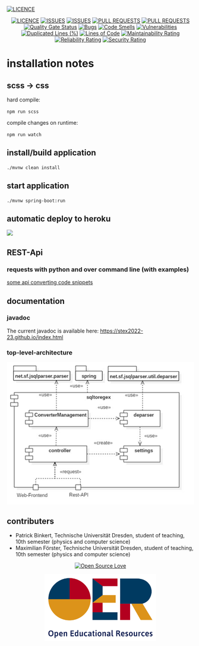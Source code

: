 [![LICENCE](documentation/logo_sgl2regex_large.png)](https://sql2regex.herokuapp.com)

<div align="center">
  
  [![LICENCE](https://img.shields.io/github/license/StEx2022-23/sql2regex.svg)](https://github.com/binkertpat/sql2regex)
  [![ISSUES](https://img.shields.io/github/issues/StEx2022-23/sql2regex.svg)](https://github.com/binkertpat/sql2regex)
  [![ISSUES](https://img.shields.io/github/issues-closed/StEx2022-23/sql2regex.svg)](https://github.com/binkertpat/sql2regex)
  [![PULL REQUESTS](https://img.shields.io/github/issues-pr/StEx2022-23/sql2regex.svg)](https://github.com/binkertpat/sql2regex)
  [![PULL REQUESTS](https://img.shields.io/github/issues-pr-closed/StEx2022-23/sql2regex.svg)](https://github.com/binkertpat/sql2regex)
  [![Quality Gate Status](https://sonarcloud.io/api/project_badges/measure?project=StEx2022-23_sql2regex&metric=alert_status)](https://sonarcloud.io/summary/new_code?id=StEx2022-23_sql2regex)
  [![Bugs](https://sonarcloud.io/api/project_badges/measure?project=StEx2022-23_sql2regex&metric=bugs)](https://sonarcloud.io/summary/new_code?id=StEx2022-23_sql2regex)
  [![Code Smells](https://sonarcloud.io/api/project_badges/measure?project=StEx2022-23_sql2regex&metric=code_smells)](https://sonarcloud.io/summary/new_code?id=StEx2022-23_sql2regex)
  [![Vulnerabilities](https://sonarcloud.io/api/project_badges/measure?project=StEx2022-23_sql2regex&metric=vulnerabilities)](https://sonarcloud.io/summary/new_code?id=StEx2022-23_sql2regex)
  [![Duplicated Lines (%)](https://sonarcloud.io/api/project_badges/measure?project=StEx2022-23_sql2regex&metric=duplicated_lines_density)](https://sonarcloud.io/summary/new_code?id=StEx2022-23_sql2regex)
  [![Lines of Code](https://sonarcloud.io/api/project_badges/measure?project=StEx2022-23_sql2regex&metric=ncloc)](https://sonarcloud.io/summary/new_code?id=StEx2022-23_sql2regex)
  [![Maintainability Rating](https://sonarcloud.io/api/project_badges/measure?project=StEx2022-23_sql2regex&metric=sqale_rating)](https://sonarcloud.io/summary/new_code?id=StEx2022-23_sql2regex)
  [![Reliability Rating](https://sonarcloud.io/api/project_badges/measure?project=StEx2022-23_sql2regex&metric=reliability_rating)](https://sonarcloud.io/summary/new_code?id=StEx2022-23_sql2regex)
  [![Security Rating](https://sonarcloud.io/api/project_badges/measure?project=StEx2022-23_sql2regex&metric=security_rating)](https://sonarcloud.io/summary/new_code?id=StEx2022-23_sql2regex)
</div>

# installation notes

## scss → css
hard compile:

<code>npm run scss</code>

compile changes on runtime:

<code>npm run watch</code>

## install/build application
<code>./mvnw clean install</code>

## start application
<code>./mvnw spring-boot:run </code>

## automatic deploy to heroku
<a href="https://sql2regex.herokuapp.com/"> 
  <img src="https://cdn.worldvectorlogo.com/logos/heroku-1.svg" height="30">
</a>

## REST-Api
### requests with python and over command line (with examples)

[some api converting code snippets](https://github.com/StEx2022-23/sql2regex/tree/main/apirequestsnippets)

## documentation

### javadoc
The current javadoc is available here: https://stex2022-23.github.io/index.html

### top-level-architecture
<div align="center">
  <img src="https://raw.githubusercontent.com/StEx2022-23/sql2regex/main/documentation/uml/Top-Level-Architecture.jpg"></img>
</div>

## contributers
- Patrick Binkert, Technische Universität Dresden, student of teaching, 10th semester (physics and computer science)
- Maximilian Förster, Technische Universität Dresden, student of teaching, 10th semester (physics and computer science)

<div align="center">

  [![Open Source Love](https://badges.frapsoft.com/os/v3/open-source-175x29.png?v=103)](https://github.com/ellerbrock/open-source-badges/)

</div>

<div align="center">

  <img style='width: 300px' src="src/main/resources/static/img/oer.png" alt="OER"/></img>

</div>
